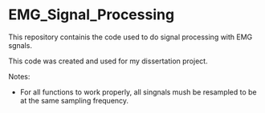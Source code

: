 # EMG_Signal_Processing

This repository containis the code used to do signal processing with EMG sgnals.

This code was created and used for my dissertation project.

Notes:
* For all functions to work properly, all singnals mush be resampled to be at the same sampling frequency.
